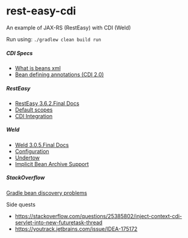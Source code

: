 # rest-easy-cdi
An example of JAX-RS (RestEasy) with CDI (Weld)

Run using:
`./gradlew clean build run`

##### CDI Specs
- [What is beans xml](https://github.com/cdi-spec/cdi-spec.org/blob/master/_faq/intro/4-what-is-beans-xml-and-why-do-i-need-it.asciidoc)
- [Bean defining annotations (CDI 2.0)](http://docs.jboss.org/cdi/spec/2.0/cdi-spec.html#bean_defining_annotations)

##### RestEasy
- [RestEasy 3.6.2.Final Docs](https://docs.jboss.org/resteasy/docs/3.6.2.Final/userguide/html/index.html)
- [Default scopes](https://docs.jboss.org/resteasy/docs/3.6.2.Final/userguide/html/CDI.html#d4e2782)
- [CDI Integration](https://developer.jboss.org/wiki/RESTEasy-CDIIntegration)

##### Weld
- [Weld 3.0.5.Final Docs](https://docs.jboss.org/weld/reference/3.0.5.Final/en-US/html/index.html)
- [Configuration](https://docs.jboss.org/weld/reference/3.0.5.Final/en-US/html/configure.html) 
- [Undertow](http://docs.jboss.org/weld/reference/3.0.5.Final/en-US/html/environments.html#_undertow)
- [Implicit Bean Archive Support](http://docs.jboss.org/weld/reference/3.0.5.Final/en-US/html/environments.html#_implicit_bean_archive_support)

##### StackOverflow
[Gradle bean discovery problems](https://stackoverflow.com/questions/30255760/bean-discovery-problems-when-using-weld-se-with-gradle-application-plugin#answer-30325614)

Side quests
- https://stackoverflow.com/questions/25385802/inject-context-cdi-servlet-into-new-futuretask-thread
- https://youtrack.jetbrains.com/issue/IDEA-175172